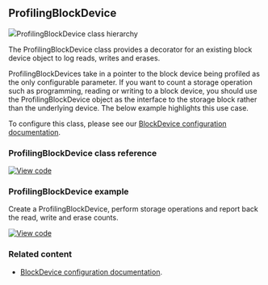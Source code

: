## ProfilingBlockDevice

<span class="images">![](http://os-doc-builder.test.mbed.com/docs/development/mbed-os-api-doxy/class_profiling_block_device.png)<span>ProfilingBlockDevice class hierarchy</span></span>

The ProfilingBlockDevice class provides a decorator for an existing block device object to log reads, writes and erases.

ProfilingBlockDevices take in a pointer to the block device being profiled as the only configurable parameter. If you want to count a storage operation such as programming, reading or writing to a block device, you should use the ProfilingBlockDevice object as the interface to the storage block rather than the underlying device. The below example highlights this use case.

To configure this class, please see our [BlockDevice configuration documentation](../reference/configuration-storage.html#blockdevice-default-configuration).

### ProfilingBlockDevice class reference

[![View code](https://www.mbed.com/embed/?type=library)](http://os-doc-builder.test.mbed.com/docs/development/mbed-os-api-doxy/_profiling_block_device_8h_source.html)

### ProfilingBlockDevice example

Create a ProfilingBlockDevice, perform storage operations and report back the read, write and erase counts.

[![View code](https://www.mbed.com/embed/?url=https://os.mbed.com/teams/mbed_example/code/ProfilingBlockDevice_ex_1/)](https://os.mbed.com/teams/mbed_example/code/ProfilingBlockDevice_ex_1/file/20bf5212cdd6/main.cpp)

### Related content

- [BlockDevice configuration documentation](../reference/configuration-storage.html#blockdevice-default-configuration).
